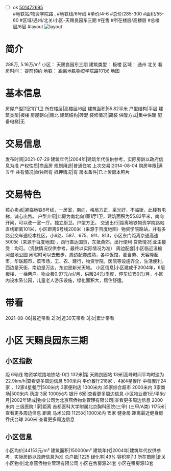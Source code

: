 - [ ] ok [501472695](https://bj.5i5j.com/ershoufang/501472695.html)  
 #地铁站/物资学院路 ,  #地铁线/6号线
#单价/4-6 #总价/285-300 #面积/55-60   #区域/通州/北关/小区-天赐良园东三期 #在售 #所在楼层/高楼层 #总楼层/6层 #layout 
![layout](http://image2a.5i5j.com/bdir/layout/2b75f36deac84542934313482a4bfdcd.jpg_P5.jpg) 
# 简介 
 288万,  5.16万/m² 
小区： 天赐良园东三期
建筑类型： 板楼
区域： 通州 北关
看房时间： 提前预约
地铁： 距离地铁物资学院路101米 地图
# 基本信息 
 房屋户型|1室1厅1卫
所在楼层|高楼层/6层
建筑面积|55.82平米
户型结构|平层
建筑类型|板楼
房屋朝向|南北
建筑结构|砖混
装修情况|简装
供暖方式|集中供暖
配备电梯|无
# 交易信息 
 发布时间|2021-07-29
建筑年代|2004年|建筑年代仅供参考，实际房龄以政府信息为准
产权性质|商品房
规划用途|普通住宅
上次交易|2014-08-04
购房年限|满五年
共有情况|单独所有
抵押情况|有
房本备件|已上传房本照片
# 交易特色 
 核心卖点|紧临地铁6号线，一居室，南向，格局方正，采光好，不临街，此楼有电梯，诚心出售。
户型介绍|此房为南北向1室1厅1卫，建筑面积为55.82平米，南向开间，可以改一室一厅。独立厨卫。户型方正。
交通出行|距离地铁物资学院路站直线距离101米，小区距离6号线200米（来源于百度地图）物资学院路站，并有多路公交车途经本社区，小6路、587、675、911、813，小区东门距离京通高速500米（来源于百度地图），西行直达国贸，东抵燕郊，出行便利
贷款情况|业主接受：均可。（贷款情况仅供参考，最终以实际情况为准）
周边配套|小区临近温榆河湿地公园 闲暇时可以去散步，周边配套成熟，各种饭馆，麦当劳、天客隆超市，华联超市，菜市场，工、农、建行，物资学院，医院等设施齐全，生活便利。西边是天街，南边是万达，东边是新光天地。
小区信息|小区建成于2004年，6层板楼，一梯两户。物业费0.97元/㎡/月，供暖24元/季度，停车位150元/月，小区内设水系公园，儿童老人游乐设施，绿化面积大，居住舒适。
# 带看 
 2021-08-06|最近带看	 2|次|近30天带看	 3|次|累计带看
# 小区 天赐良园东三期
## 小区指数 
 距 6号线 物资学院路地铁站-D口 132米|距 天赐良园站 13米|高峰时间平均时速为22.9km/h|查看更多周边信息
500米内 平价餐厅218家 ，4家4星餐厅
中档餐厅24家 ，12家4星餐厅|500米内 3家便利店
1000米内 35家综合超市
2000米内 3家商场|500米内 药店 3家
1000米内 银行 6家|查看更多周边信息
小区物业费1元/平米/月|2002年建成|物业公司为北京燕侨物业管理有限公司|查看更多周边信息
2000米内 三级医院 1家|距离 首都医科大学附属北京胸科医院(三甲) (三甲/A类) 1175米|查看更多周边信息
距离 马术公园 1125米|1000米内 15家 健身房
距离最近健身房乔氏台球 260米|查看更多周边信息
## 小区信息 
 小区均价|44153元/m²
建筑面积|150000m²
建筑年代|2004年|建筑年代仅供参考，实际房龄以政府信息为准
总户数|1225
绿化率|49%
容积率|1.1
所在商圈|北关
小区物业|北京燕侨物业管理有限公司
小区在售房源24套
小区在租房源13套
